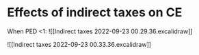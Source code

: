 # Effects of indirect taxes on CE
When PED <1:
![[Indirect taxes 2022-09-23 00.29.36.excalidraw]]

![[Indirect taxes 2022-09-23 00.33.36.excalidraw]]